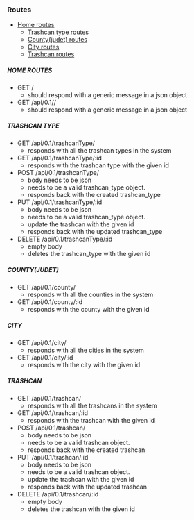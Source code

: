 ### Routes

- [Home routes](#####home-routes)
  - [Trashcan type routes](#####trashcan-type)
  - [County(judet) routes](<#####county(judet)>)
  - [City routes](#####city)
  - [Trashcan routes](#####trashcan)

##### HOME ROUTES

- GET /
  - should respond with a generic message in a json object
- GET /api/0.1//
  - should respond with a generic message in a json object

##### TRASHCAN TYPE

- GET /api/0.1/trashcanType/
  - responds with all the trashcan types in the system
- GET /api/0.1/trashcanType/:id
  - responds with the trashcan type with the given id
- POST /api/0.1/trashcanType/
  - body needs to be json
  - needs to be a valid trashcan_type object.
  - responds back with the created trashcan_type
- PUT /api/0.1/trashcanType/:id
  - body needs to be json
  - needs to be a valid trashcan_type object.
  - update the trashcan with the given id
  - responds back with the updated trashcan_type
- DELETE /api/0.1/trashcanType/:id
  - empty body
  - deletes the trashcan_type with the given id

##### COUNTY(JUDET)

- GET /api/0.1/county/
  - responds with all the counties in the system
- GET /api/0.1/county/:id
  - responds with the county with the given id

##### CITY

- GET /api/0.1/city/
  - responds with all the cities in the system
- GET /api/0.1/city/:id
  - responds with the city with the given id

##### TRASHCAN

- GET /api/0.1/trashcan/
  - responds with all the trashcans in the system
- GET /api/0.1/trashcan/:id
  - responds with the trashcan with the given id
- POST /api/0.1/trashcan/
  - body needs to be json
  - needs to be a valid trashcan object.
  - responds back with the created trashcan
- PUT /api/0.1/trashcan/:id
  - body needs to be json
  - needs to be a valid trashcan object.
  - update the trashcan with the given id
  - responds back with the updated trashcan
- DELETE /api/0.1/trashcan/:id
  - empty body
  - deletes the trashcan with the given id
